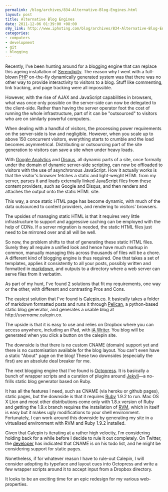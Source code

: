 ```yaml
---
permalink: /blog/archives/834-Alternative-Blog-Engines.html
layout: post
title: Alternative Blog Engines
date: 2011-12-06 01:39:00 +08:00
s9y_link: http://www.iphoting.com/blog/archives/834-Alternative-Blog-Engines.html
categories:
- computers
- development
- git
- blogging
---
```


Recently, I've been hunting around for a blogging engine that can replace this ageing installation of [Serendipity][s9y]. The reason why I went with a full-blown [PHP][] on-the-fly dynamically generated system was that there was no other way to provide interactivity to visitors to a blog. Stuff like commenting, link tracking, and page tracking were all impossible.

However, with the rise of AJAX and JavaScript capabilities in browsers, what was once only possible on the server-side can now be delegated to the client-side. Rather than having the server operator foot the cost of running the whole infrastructure, part of it can be "outsourced" to visitors who are on similarly powerful computers.

When dealing with a handful of visitors, the processing power requirements on the server-side is low and negligible. However, when you scale up to above 150 concurrent visitors, everything starts to crumble and the load becomes asymmetrical. Distributing or outsourcing part of the site generation to visitors can save a site when under heavy loads.

With [Google Analytics][analytics] and [Disqus][], all dynamic parts of a site, once formally under the domain of dynamic server-side scripting, can now be offloaded to visitors with the use of asynchronous JavaScript. How it actually works is that the visitor's browser fetches a static and light-weight HTML from my server, parses it and loads externally linked JavaScript files from these content providers, such as Google and Disqus, and then renders and attaches the output onto the static HTML site.

This way, a once static HTML page has become dynamic, with much of the data outsourced to content providers, and rendering to visitors' browsers.

The upsides of managing static HTML is that it requires very little infrastructure to support and aggressive caching can be employed with the help of CDNs. If a server migration is needed, the static HTML files just need to be mirrored over and all will be well.

So now, the problem shifts to that of generating these static HTML files. Surely they all require a unified look and hence have much markup in common, manually managing this across thousands of files will be a chore. A different kind of blogging engine is thus required. One that takes a set of templates, applies it consistently to all your posts, possibly written and formatted in [markdown][], and outputs to a directory where a web server can serve files from it verbatim.

As part of my hunt, I've found 2 solutions that fit my requirements, one way or the other, with different and contrasting Pros and Cons.

The easiest solution that I've found is [Calepin.co][calepin]. It basically takes a folder of markdown formatted posts and runs it through [Pelican][], a python-based static blog generator, and generates a usable blog at http://*username*.calepin.co.

The upside is that it is easy to use and relies on Dropbox where you can access anywhere, including an iPad, with [iA Writer][iaw]. You blog will be generated when you click a button on the calepin site.

The downside is that there is no custom CNAME (domain) support yet and there is no customisation available for the blog layout. You can't even have a static "About" page on the blog! These two downsides (especially the first) are an absolute deal breaker for me.

The next blogging engine that I've found is [Octopress][]. It is basically a bunch of wrapper scripts and a curation of plugins around [Jekyll][]—a no-frills static blog generator based on Ruby.

It has all the features I need, such as CNAME (via heroku or github pages), static pages, but the downside is that it requires [Ruby][] 1.9.2 to run. Mac OS X Lion and most other distributions come only with 1.8.x version of Ruby and getting the 1.9.x branch requires the installation of [RVM][], which in itself is easy but it makes ugly modifications to your shell environment. Fortunately, I can work-around this downside by generating my site in a virtualised environment with RVM and Ruby 1.9.2 installed.

Given that Calepin is iterating at a rather high velocity, I'm considering holding back for a while before I decide to rule it out completely. On Twitter, the [developer][1] has indicated that CNAME is on his todo list, and he might be considering support for static pages.

Nonetheless, if for whatever reason I have to rule-out Calepin, I will consider adopting its typeface and layout cues into Octopress and write a few wrapper scripts around it to accept input from a Dropbox directory.

It looks to be an exciting time for an epic redesign for my various web-properties.

[1]: http://twitter.com/calepinapp
[ruby]: http://www.ruby-lang.org/
[RVM]: http://beginrescueend.com/
[jekyll]: https://github.com/mojombo/jekyll/wiki
[octopress]: http://octopress.org/
[iaw]: http://www.iawriter.com/
[pelican]: http://pelican.readthedocs.org/
[calepin]: http://calepin.co/
[s9y]: http://www.s9y.org/
[PHP]: http://www.php.net/
[disqus]: http://disqus.com/
[analytics]: http://google.com/analytics/
[markdown]: http://daringfireball.net/projects/markdown/

